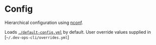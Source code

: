 
# Config

Hierarchical configuration using [nconf](https://github.com/indexzero/nconf).

Loads [`./default-config.yml`](./default-config.yml) by default. User override values supplied in [`~/.dev-ops-cli/overrides.yml`]

